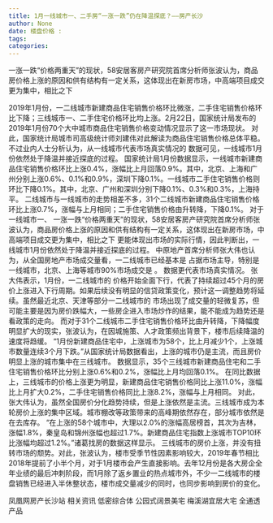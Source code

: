 ```yaml
---
title: 1月一线城市一、二手房“一涨一跌”仍在降温探底？——房产长沙
author: None
date: 楼盘价格 : 
tags: 
categories: 
---
```

一涨一跌“价格两重天”的现状，58安居客房产研究院首席分析师张波认为，商品房价格上涨的原因和供有结构有一定关系，这体现出在新房市场，中高端项目成交更为集中，相比之下
<!-- more -->
2019年1月份，一二线城市新建商品住宅销售价格环比微涨，二手住宅销售价格环比下降；三线城市一、二手住宅价格环比均上涨。2月22日，国家统计局发布的2019年1月份70个大中城市商品住宅销售价格变动情况显示了这一市场现状。
对此，国家统计局城市司高级统计师刘建伟对此解读为商品住宅销售价格总体平稳。不过业内人士分析认为，从一线城市代表市场真实情况的
数据可见，一线城市1月份依然处于降温并接近探底的过程。
国家统计局1月份数据显示，一线城市新建商品住宅销售价格环比上涨0.4%，涨幅比上月回落0.9%。其中，北京、上海和广州分别上涨0.6%、0.1%和0.9%，深圳下降0.1%。一线城市二手住宅销售价格则环比下降0.1%。其中，北京、广州和深圳分别下降0.1%、0.3%和0.3%，上海持平。
二线城市与一线城市的走势相差不多，31个二线城市新建商品住宅销售价格环比上涨0.7%，涨幅与上月相同；二手住宅销售价格由升转降，下降0.1%。
对于一线城市一、
一涨一跌“价格两重天”的现状，58安居客房产研究院首席分析师张波认为，商品房价格上涨的原因和供有结构有一定关系，这体现出在新房市场，中高端项目成交更为集中，相比之下
更能体现出市场的实际行情，因此判断出，一线城市1月份依然处于降温并接近探底的过程。
中原地产首席分析师张大伟也认为，从全国房地产市场成交量看，一二线城市已经基本是
占据市场主导，特别是一线城市，北京、上海等城市90%市场成交是
。
数据更代表市场真实情况。
张大伟表示，1月份，一二线城市的
价格开始全面下行，代表了持续超过45个月的房价上涨进入下行周期。如果后续没有明显的信贷政策变化，预计这一调整趋势将延续。虽然最近北京、天津等部分一二线城市的
市场出现了成交量的轻微复苏，但可能主要是因为房价跌幅大，一些房企进入市场炒作的结果，能不能成为趋势还是看政策的走向。
而对于31个二线城市二手住宅销售价格环比由升转降，下降幅度明显扩大的现实，张波认为，在因城施策、人才政策频出背景下，楼市后续降温的速度将趋缓。
“1月份新建商品住宅中，上涨城市为58个，比上月减少1个，上涨城市数量连续3个月下跌。”从国家统计局数据看出，上涨的城市仍是主流，而且房价明显上涨的城市集中在三线城市。
数据显示，35个三线城市新建商品住宅和二手住宅销售价格环比分别上涨0.6%和0.2%，涨幅比上月均回落0.1%。
在同比数据上，三线城市的价格上涨更为明显，新建商品住宅销售价格同比上涨11.0%，涨幅比上月扩大0.2%，二手住宅销售价格同比上涨8.2%，涨幅与上月相同。
对此，张大伟认为，虽然全国房价分化趋势持续，但是上涨依然是主流。三线城市成为本轮房价上涨的集中区域。城市棚改等政策带来的高峰期依然存在，部分城市依然是在去库存。
“在上涨的58个城市中，大理以2.0%的涨幅高居榜首，其次为吉林，涨幅1.8%，秦皇岛和锦州涨幅也超过1.7%。新建商品住宅指数上涨城市TOP10环比涨幅均超过1.2%。”诸葛找房的数据这样显示。
三线城市的房价上涨，并没有扭转市场的颓势。对此，张波认为，楼市受季节性因素影响较大，2019年春节相比2018年提前了小半个月，对于1月楼市会产生直接影响。去年12月份是各大房企全年业绩的最后冲刺阶段，而1月除了返乡置业的热点城市外，不少一二线城市的楼盘销售已经进入半休整状态，楼市成交量减少的同时，也同步影响到房价的变化。
                        
                        
                        
                        
                                        
                    
                    
                
                    
                    
                    
                
                    
                
凤凰网房产长沙站
相关资讯
低密综合体
公园式阔景美宅
梅溪湖宜居大宅
全通透产品
	                        
	                    
	                        
	                    
